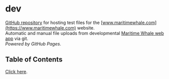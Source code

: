 # dev
[GitHub repository](https://github.com/riwhale/dev/) for hosting test files for the [www.maritimewhale.com](https://www.maritimewhale.com) website.
<br/>Automatic and manual file uploads from developmental [Maritime Whale web app](https://github.com/maritime-whale/maritime-whale) via git.
<br/>*Powered by GitHub Pages.*

## Table of Contents
[Click here](https://riwhale.github.io/dev/contents.html).

